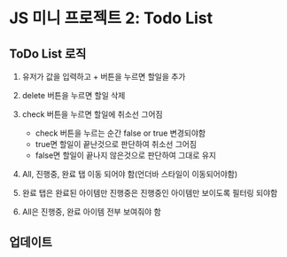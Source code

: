 # JS 미니 프로젝트 2: Todo List

## ToDo List 로직

1. 유저가 값을 입력하고 + 버튼을 누르면 할일을 추가
2. delete 버튼을 누르면 할일 삭제
3. check 버튼을 누르면 할일에 취소선 그어짐

   - check 버튼을 누르는 순간 false or true 변경되야함
   - true면 할일이 끝난것으로 판단하여 취소선 그어짐
   - false면 할일이 끝나지 않은것으로 판단하여 그대로 유지

4. All, 진행중, 완료 탭 이동 되어야 함(언더바 스타일이 이동되어야함)
5. 완료 탭은 완료된 아이템만 진행중은 진행중인 아이템만 보이도록 필터링 되야함
6. All은 진행중, 완료 아이템 전부 보여줘야 함

## 업데이트
